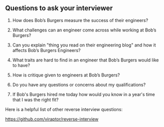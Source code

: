 ## Questions to ask your interviewer

1. How does Bob’s Burgers measure the success of their engineers?

2. What challenges can an engineer come across while working at Bob’s Burgers?

3. Can you explain "thing you read on their engineering blog" and how it affects Bob’s Burgers Engineers?

4. What traits are hard to find in an engineer that Bob’s Burgers would like to have?

5. How is critique given to engineers at Bob’s Burgers?

6. Do you have any questions or concerns about my qualifications?

7. If Bob's Burgers hired me today how would you know in a year's time that I was the right fit?

Here is a helpful list of other reverse interview questions:

https://github.com/viraptor/reverse-interview

